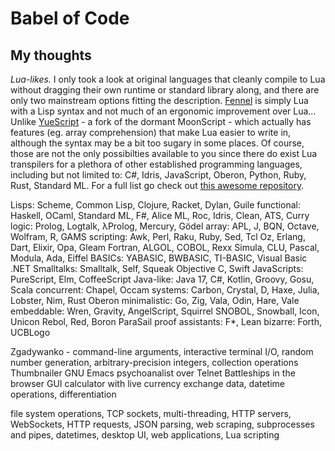 # Babel of Code

## My thoughts

*Lua-likes.* I only took a look at original languages that cleanly compile to Lua without dragging their own runtime or standard library along, and there are only two mainstream options fitting the description. [Fennel](https://fennel-lang.org/) is simply Lua with a Lisp syntax and not much of an ergonomic improvement over Lua… Unlike [YueScript](https://yuescript.org/) - a fork of the dormant MoonScript - which actually has features (eg. array comprehension) that make Lua easier to write in, although the syntax may be a bit too sugary in some places. Of course, those are not the only possibilties available to you since there do exist Lua transpilers for a plethora of other established programming languages, including but not limited to: C#, Idris, JavaScript, Oberon, Python, Ruby, Rust, Standard ML. For a full list go check out [this awesome repository](https://github.com/hengestone/lua-languages).

Lisps: Scheme, Common Lisp, Clojure, Racket, Dylan, Guile
functional: Haskell, OCaml, Standard ML, F#, Alice ML, Roc, Idris, Clean, ATS, Curry
logic: Prolog, Logtalk, λProlog, Mercury, Gödel
array: APL, J, BQN, Octave, Wolfram, R, GAMS
scripting: Awk, Perl, Raku, Ruby, Sed, Tcl
Oz, Erlang, Dart, Elixir, Opa, Gleam
Fortran, ALGOL, COBOL, Rexx
Simula, CLU, Pascal, Modula, Ada, Eiffel
BASICs: YABASIC, BWBASIC, TI-BASIC, Visual Basic .NET
Smalltalks: Smalltalk, Self, Squeak
Objective C, Swift
JavaScripts: PureScript, Elm, CoffeeScript
Java-like: Java 17, C#, Kotlin, Groovy, Gosu, Scala
concurrent: Chapel, Occam
systems: Carbon, Crystal, D, Haxe, Julia, Lobster, Nim, Rust
Oberon
minimalistic: Go, Zig, Vala, Odin, Hare, Vale
embeddable: Wren, Gravity, AngelScript, Squirrel
SNOBOL, Snowball, Icon, Unicon
Rebol, Red, Boron
ParaSail
proof assistants: F*, Lean
bizarre: Forth, UCBLogo

Zgadywanko - command-line arguments, interactive terminal I/O, random number generation, arbitrary-precision integers, collection operations
Thumbnailer
GNU Emacs psychoanalist over Telnet
Battleships in the browser
GUI calculator with live currency exchange data, datetime operations, differentiation

file system operations, TCP sockets, multi-threading, HTTP servers, WebSockets, HTTP requests, JSON parsing, web scraping, subprocesses and pipes, datetimes, desktop UI, web applications, Lua scripting
